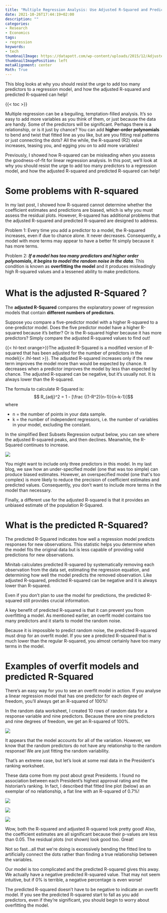 ```yaml
---
title: "Multiple Regression Analysis: Use Adjusted R-Squared and Predicted R-Squared to Include the Correct Number of Variables"
date: 2021-10-26T17:44:19+02:00
description: ""
categories:
- Research
- Economics
tags:
- regression
keywords:
- tech
thumbnailImage: https://datapott.com/wp-content/uploads/2015/12/Adjusted-R-Squared-Formula.jpg
thumbnailImagePosition: left
metaAlignment: center
Math: True
---
```

 This blog looks at why you should resist the urge to add too many predictors to a regression model, and how the adjusted R-squared and predicted R-squared can help!
<!--more-->
{{< toc >}}

Multiple regression can be a beguiling, temptation-filled analysis. It’s so easy to add more variables as you think of them, or just because the data are handy. Some of the predictors will be significant. Perhaps there is a relationship, or is it just by chance? You can add **higher-order polynomials** to bend and twist that fitted line as you like, but are you fitting real patterns or just connecting the dots? All the while, the R-squared (R2) value increases, teasing you, and egging you on to add more variables!

Previously, I showed how R-squared can be misleading when you assess the goodness-of-fit for linear regression analysis. In this post, we’ll look at why you should resist the urge to add too many predictors to a regression model, and how the adjusted R-squared and predicted R-squared can help!

# Some problems with R-squared
In my last post, I showed how R-squared cannot determine whether the coefficient estimates and predictions are biased, which is why you must assess the residual plots. However, R-squared has additional problems that the adjusted R-squared and predicted R-squared are designed to address.

Problem 1: Every time you add a predictor to a model, the R-squared increases, even if due to chance alone. It never decreases. Consequently, a model with more terms may appear to have a better fit simply because it has more terms.

Problem 2: ***If a model has too many predictors and higher order polynomials, it begins to model the random noise in the data***. This condition is known as **overfitting the model** and it produces misleadingly high R-squared values and a lessened ability to make predictions.

# What is the adjusted R-Squared？

The **adjusted R-Squared** compares the explanatory power of regression models that contain **different numbers of predictors**.

Suppose you compare a five-predictor model with a higher R-squared to a one-predictor model. Does the five predictor model have a higher R-squared because it’s better? Or is the R-squared higher because it has more predictors? Simply compare the adjusted R-squared values to find out!

{{< hl-text orange>}}The adjusted R-Squared is a modified version of R-squared that has been adjusted for the number of predictors in the model{{< /hl-text >}}. The adjusted R-squared increases only if the new term improves the model more than would be expected by chance. It decreases when a predictor improves the model by less than expected by chance. The adjusted R-squared can be negative, but it’s usually not.  It is always lower than the R-squared.

The formula to calculate R-Squared is:
$$ R_{adj}^2 = 1 - [\frac {(1-R^2)(n-1)}{n-k-1}]$$
where
* n = the number of points in your data sample.
* k = the number of independent regressors, i.e. the number of variables in your model, excluding the constant.

In the simplified Best Subsets Regression output below, you can see where the adjusted R-squared peaks, and then declines. Meanwhile, the R-Squared continues to increase.

![](https://blog.minitab.com/hubfs/Imported_Blog_Media/bestsubsetsex.gif)

You might want to include only three predictors in this model. In my last blog, we saw how an under-specified model (one that was too simple) can produce biased estimates. However, an overspecified model (one that's too complex) is more likely to reduce the precision of coefficient estimates and predicted values. Consequently, you don’t want to include more terms in the model than necessary.

Finally, a different use for the adjusted R-squared is that it provides an unbiased estimate of the population R-Squared.

# What is the predicted R-Squared?

The predicted R-Squared indicates how well a regression model predicts responses for new observations. This statistic helps you determine when the model fits the original data but is less capable of providing valid predictions for new observations.

Minitab calculates predicted R-squared by systematically removing each observation from the data set, estimating the regression equation, and determining how well the model predicts the removed observation. Like adjusted R-squared, predicted R-squared can be negative and it is always lower than R-squared.

Even if you don’t plan to use the model for predictions, the predicted R-squared still provides crucial information.

A key benefit of predicted R-squared is that it can prevent you from overfitting a model. As mentioned earlier, an overfit model contains too many predictors and it starts to model the random noise.

Because it is impossible to predict random noise, the predicted R-squared must drop for an overfit model. If you see a predicted R-squared that is much lower than the regular R-squared, you almost certainly have too many terms in the model.

# Examples of overfit models and predicted R-Squared

There’s an easy way for you to see an overfit model in action. If you analyse a linear regression model that has one predictor for each degree of freedom, you’ll always get an R-squared of 100%!

In the random data worksheet, I created 10 rows of random data for a response variable and nine predictors. Because there are nine predictors and nine degrees of freedom, we get an R-squared of 100%.

![](https://blog.minitab.com/hubfs/Imported_Blog_Media/rsq100.gif)

It appears that the model accounts for all of the variation. However, we know that the random predictors do not have any relationship to the random response! We are just fitting the random variability.

That’s an extreme case, but let’s look at some real data in the President's ranking worksheet.

These data come from my post about great Presidents. I found no association between each President’s highest approval rating and the historian’s ranking. In fact, I described that fitted line plot (below) as an exemplar of no relationship, a flat line with an R-squared of 0.7%!

![](https://blog.minitab.com/hubfs/Imported_Blog_Media/high_ftl.gif)

![](https://blog.minitab.com/hubfs/Imported_Blog_Media/overfitlineplot.gif)

![](https://blog.minitab.com/hubfs/Imported_Blog_Media/swooverfitpresidents.gif)

Wow, both the R-squared and adjusted R-squared look pretty good! Also, the coefficient estimates are all significant because their p-values are less than 0.05. The residual plots (not shown) look good too. Great!

Not so fast...all that we're doing is excessively bending the fitted line to artificially connect the dots rather than finding a true relationship between the variables.

Our model is too complicated and the predicted R-squared gives this away. We actually have a negative predicted R-squared value. That may not seem intuitive, but if 0% is terrible, a negative percentage is even worse!

The predicted R-squared doesn’t have to be negative to indicate an overfit model. If you see the predicted R-squared start to fall as you add predictors, even if they’re significant, you should begin to worry about overfitting the model.
